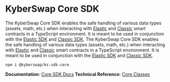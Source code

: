 # KyberSwap Core SDK
The KyberSwap Core SDK enables the safe handling of various data types (assets, math, etc.) when interacting with [Elastic](https://docs.kyberswap.com/liquidity-solutions/kyberswap-elastic/contracts/elastic-contract-addresses) and [Classic](https://docs.kyberswap.com/liquidity-solutions/kyberswap-classic/contracts/classic-contract-addresses) smart contracts in a TypeScript environment. It is meant to be used in conjunction with the [Elastic SDK](https://www.npmjs.com/package/@kyberswap/ks-sdk-elastic) and [Classic SDK](https://www.npmjs.com/package/@kyberswap/ks-sdk-classic).
The KyberSwap Core SDK enables the safe handling of various data types (assets, math, etc.) when interacting with [Elastic](https://docs.kyberswap.com/liquidity-solutions/kyberswap-elastic/contracts/elastic-contract-addresses) and [Classic]() smart contracts in a TypeScript environment. It is meant to be used in conjunction with the [Elastic SDK](https://www.npmjs.com/package/@kyberswap/ks-sdk-elastic) and [Classic SDK](https://www.npmjs.com/package/@kyberswap/ks-sdk-classic).

```
npm i @kyberswap/ks-sdk-core
```

**Documentation**: [Core SDK Docs](https://docs.kyberswap.com/liquidity-solutions/core-sdk)
**Technical Reference**: [Core Classes](https://docs.kyberswap.com/liquidity-solutions/core-sdk/classes)
